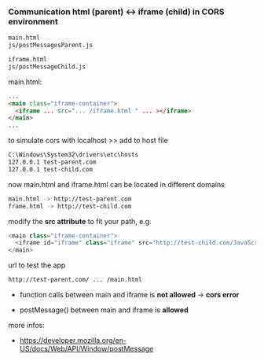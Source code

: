 ### Communication html (parent) <-> iframe (child) in CORS environment


 ```bash
 main.html
 js/postMessagesParent.js
 
 iframe.html
 js/postMessageChild.js
 
  ```
 
 main.html:
  ```html
...
<main class="iframe-container">
    <iframe ... src="... /iframe.html " ... ></iframe>
</main>
...
 ```
  
 to simulate cors with localhost >> add to host file

```bash
C:\Windows\System32\drivers\etc\hosts
127.0.0.1 test-parent.com
127.0.0.1 test-child.com
```

now main.html and iframe.html can be located in different domains
```bash
main.html -> http://test-parent.com
frame.html -> http://test-child.com
```

modify the **src attribute** to fit your path, e.g.

```javascript
<main class="iframe-container">
  <iframe id="iframe" class="iframe" src="http://test-child.com/JavaScript/postMessages/iframe.html" allow="autoplay; fullscreen; picture-in-picture; gyroscope; accelerometer; clipboard-read; clipboard-write" allowfullscreen></iframe>
</main>
```

url to test the app

```bash
http://test-parent.com/ ... /main.html

```

- function calls between main and iframe is **not allowed**  -> **cors error**

- postMessage() between main and iframe is **allowed**
 
more infos:
 - https://developer.mozilla.org/en-US/docs/Web/API/Window/postMessage
